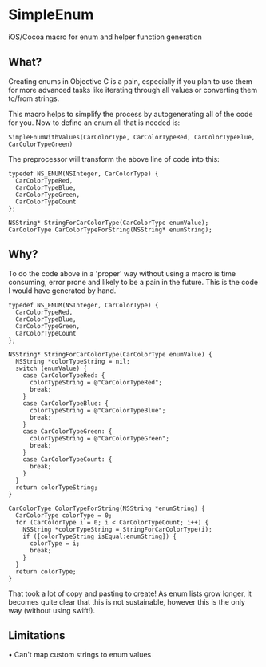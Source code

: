 # SimpleEnum
iOS/Cocoa macro for enum and helper function generation

## What?
Creating enums in Objective C is a pain, especially if you plan to use them for more advanced tasks like iterating through all values or converting them to/from strings.

This macro helps to simplify the process by autogenerating all of the code for you. Now to define an enum all that is needed is:

```objc
SimpleEnumWithValues(CarColorType, CarColorTypeRed, CarColorTypeBlue, CarColorTypeGreen)
```

The preprocessor will transform the above line of code into this:

```objc
typedef NS_ENUM(NSInteger, CarColorType) {
  CarColorTypeRed, 
  CarColorTypeBlue, 
  CarColorTypeGreen, 
  CarColorTypeCount
}; 

NSString* StringForCarColorType(CarColorType enumValue);
CarColorType CarColorTypeForString(NSString* enumString);
```

## Why?
To do the code above in a 'proper' way without using a macro is time consuming, error prone and likely to be a pain in the future. This is the code I would have generated by hand.

```objc
typedef NS_ENUM(NSInteger, CarColorType) {
  CarColorTypeRed, 
  CarColorTypeBlue, 
  CarColorTypeGreen, 
  CarColorTypeCount
};

NSString* StringForCarColorType(CarColorType enumValue) {
  NSString *colorTypeString = nil;
  switch (enumValue) {
    case CarColorTypeRed: {
      colorTypeString = @"CarColorTypeRed";
      break;
    }
    case CarColorTypeBlue: {
      colorTypeString = @"CarColorTypeBlue";
      break;
    }
    case CarColorTypeGreen: {
      colorTypeString = @"CarColorTypeGreen";
      break;
    }
    case CarColorTypeCount: {
      break;
    }
  }
  return colorTypeString;
}

CarColorType ColorTypeForString(NSString *enumString) {
  CarColorType colorType = 0;
  for (CarColorType i = 0; i < CarColorTypeCount; i++) {
    NSString *colorTypeString = StringForCarColorType(i);
    if ([colorTypeString isEqual:enumString]) {
      colorType = i;
      break;
    }
  }
  return colorType; 
}
```

That took a lot of copy and pasting to create! As enum lists grow longer, it becomes quite clear that this is not sustainable, however this is the only way (without using swift!).

## Limitations

• Can't map custom strings to enum values
